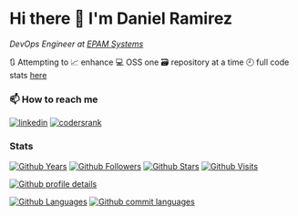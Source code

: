 <!--
**dxas90/dxas90** is a ✨ _special_ ✨ repository because its `README.md` (this file) appears on your GitHub profile.

Here are some ideas to get you started:

- 🔭 I’m currently working on ...
- 🌱 I’m currently learning ...
- 👯 I’m looking to collaborate on ...
- 🤔 I’m looking for help with ...
- 💬 Ask me about ...
- 📫 How to reach me: ...
- 😄 Pronouns: ...
- ⚡ Fun fact: ...
-->
# Hi there 👋 I'm Daniel Ramirez

*DevOps Engineer at [EPAM Systems][current]*

🔃 Attempting to 📈 enhance 💻 OSS one 🗃️ repository at a time 🕘 full code stats [here][codersrank]

### 📫 How to reach me

[![linkedin][linkedin-badge]][linkedin] [![codersrank][codersrank-badge]][codersrank]

### Stats

[![Github Years][gh-years-badge]][codersrank] [![Github Followers][gh-followers]][codersrank] [![Github Stars][gh-stars]][codersrank]  [![Github Visits][gh-visits-badge]][codersrank]

[![Github profile details][gh-profile-details]][linkedin]

[![Github Languages][gh-repos-per-language]][codersrank] [![Github commit languages][gh-most-commit-language]][codersrank]
<!--
[![Github Languages][gh-languages-section]][profile]

-->

[current]: https://github.com/epam
[linkedin]: https://www.linkedin.com/in/daniel-ramirez-1990/
[linkedin-badge]: https://img.shields.io/badge/linkedin-daniel-%230077B5.svg?&style=for-the-badge&logo=linkedin&logoColor=white 

[dev-to-badge]: https://img.shields.io/badge/DEV-dxas90-%230A0A0A.svg?&style=for-the-badge&logo=DEV.to&logoColor=white
[dev-to]: https://dev.to/dxas90

[gh-years-badge]: https://badges.pufler.dev/years/dxas90?style=for-the-badge&label=Github%20Years&color=blue
[gh-visits-badge]: https://badges.pufler.dev/visits/dxas90/dxas90?style=for-the-badge&color=blue
[gh-stars]: https://img.shields.io/github/stars/dxas90?style=for-the-badge&affiliations=OWNER%2CCOLLABORATOR&labelColor=333333&logoColor=E7E7E7&color=blue&label=Stars&logo=github
[gh-contributions-year]: https://badges.strrl.dev/contributions/yearly/dxas90?style=for-the-badge&labelColor=333333&logoColor=E7E7E7&color=blue&label=Yearly%20Contributions&logo=github
[gh-contributions-all]: https://badges.strrl.dev/contributions/all/dxas90?style=for-the-badge&labelColor=333333&logoColor=E7E7E7&color=blue&label=All%20Contributions&logo=github
[gh-stats-section]: https://github-readme-stats.vercel.app/api?username=dxas90&count_private=true&show_icons=true&theme=tokyonight&include_all_commits=true&card_width=230
[gh-languages-section]: https://github-readme-stats.vercel.app/api/top-langs/?username=dxas90&layout=compact&hide=smarty&theme=tokyonight

[gh-profile-details]: https://github-profile-summary-cards.vercel.app/api/cards/profile-details?username=dxas90&theme=tokyonight&count_private=true&show_icons=true&include_all_commits=true
[gh-most-commit-language]: https://github-profile-summary-cards.vercel.app/api/cards/most-commit-language?username=dxas90&theme=tokyonight
[gh-repos-per-language]: https://github-profile-summary-cards.vercel.app/api/cards/repos-per-language?username=dxas90&theme=tokyonight

[gh-followers]: https://img.shields.io/github/followers/dxas90?logo=GitHub&style=for-the-badge
[gh-stars]: https://img.shields.io/github/stars/dxas90?logo=github&style=for-the-badge

[codersrank]: https://profile.codersrank.io/user/dxas90?utm_source=github&utm_medium=referral&utm_campaign=self
[codersrank-badge]: https://img.shields.io/badge/codersrank-dxas90-%230077B5.svg?&style=for-the-badge&logo=codersrank
[profile]: https://github.com/dxas90


<!--![Discord][discord-badge]-->
